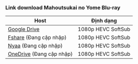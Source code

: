 ### **Link download Mahoutsukai no Yome Blu-ray**

| Host          | Định dạng          |
| ------------- |:------------------:|
| [Google Drive](https://drive.google.com/drive/folders/1bIFg4eKcnn0WUDX9D1GPrRc25DOyvk9X?usp=sharing)  | 1080p HEVC SoftSub |
| [Fshare]() (Đang cập nhập) 	| 1080p HEVC SoftSub |
| [Nyaa]() (Đang cập nhập)         | 1080p HEVC SoftSub |
| [OneDrive]() (Đang cập nhập)      | 1080p HEVC SoftSub |

